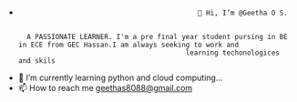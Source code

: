 -                                                 👋 Hi, I’m @Geetha O S.


        A PASSIONATE LEARNER. I'm a pre final year student pursing in BE in ECE from GEC Hassan.I am always seeking to work and
                                               learning techonologices and skils

- 🌱 I’m currently learning python and cloud computing...
- 📫 How to reach me geethas8088@gmail.com
<!---
GeethaOS3/GeethaOS3 is a ✨ special ✨ repository because its `README.md` (this file) appears on your GitHub profile.
You can click the Preview link to take a look at your changes.
--->
